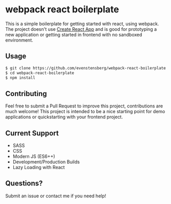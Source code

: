 # webpack react boilerplate

This is a simple boilerplate for getting started with react, using webpack. The project doesn't use [Create React App](https://facebook.github.io/create-react-app/docs/getting-started) and is good for prototyping a new application or getting started in frontend with no sandboxed environment.

## Usage

```sh
$ git clone https://github.com/evenstensberg/webpack-react-boilerplate.git
$ cd webpack-react-boilerplate
$ npm install
```

## Contributing

Feel free to submit a Pull Request to improve this project, contributions are much welcome! This project is intended to be a nice starting point for demo applications or quickstarting with your frontend project.

## Current Support

- SASS
- CSS
- Modern JS (ES6++)
- Development/Production Builds
- Lazy Loading with React

## Questions?

Submit an issue or contact me if you need help!